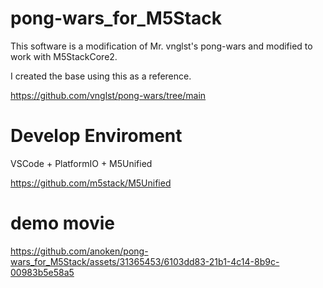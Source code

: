 # pong-wars_for_M5Stack

This software is a modification of Mr. vnglst's pong-wars and modified to work with M5StackCore2.

I created the base using this as a reference.

https://github.com/vnglst/pong-wars/tree/main

# Develop Enviroment
VSCode + PlatformIO + M5Unified

https://github.com/m5stack/M5Unified

# demo movie
https://github.com/anoken/pong-wars_for_M5Stack/assets/31365453/6103dd83-21b1-4c14-8b9c-00983b5e58a5

